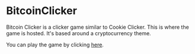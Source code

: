 # BitcoinClicker
Bitcoin Clicker is a clicker game similar to Cookie Clicker. This is where the game is hosted. It's based around a cryptocurrency theme.

You can play the game by clicking [here](https://orteil.dashnet.org/igm/?g=https://github.com/sunnystew22/BitcoinClicker/game.txt).
